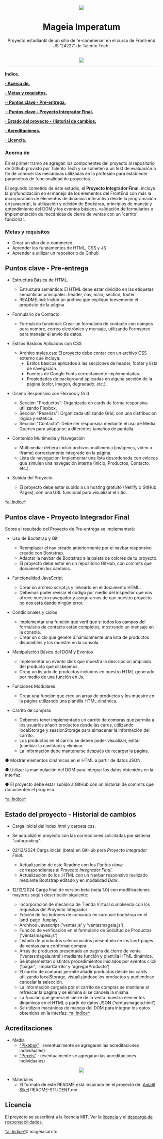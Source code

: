 <div align="center"><img src="imgs\logoMageiaT.gif"></div>
<h1 align="center">Mageia Imperatum</h1>
<p align="center">Proyecto estudiantil de un sitio de 'e-commerce' en el curso de Front-end JS '24227' de Talento Tech.</p>
<br/>
<div align="center"><img src="imgs\cartoon-1688_256_julientromeur.gif"></img></div>
<hr>

<a name="top"></a>

**Indice.**

**[· Acerca de.](#sec1)**

**[· Metas y requisitos.](#sec2)**

**[·· Puntos clave - Pre-entrega.](#sec3)**

**[·· Puntos clave - Proyecto Integrador Final.](#sec4)**

**[· Estado del proyecto - Historial de cambios.](#sec5)**

**[· Acreditaciones.](#sec6)**

**[· Licencia.](#sec7)**

<a id="sec1"></a>
<h3>Acerca de</h3>
En el primer tramo se agregan los componentes del proyecto al repositorio de Github provisto por Talento Tech y se someten a un test de evaluación a fin de conocer las mecánicas utilizadas en la profesión para establecer parámetros de funcionalidad de proyectos.

El segundo cometido de éste estudio, el **Proyecto Integrador Final**, incluye la profundización en el manejo de los elementos del FrontEnd con más la incorporación de elementos de dinámica interactiva desde la programación en javascript, la utilización y edición de Bootstrap, principios de manejo y entendimiento del DOM y los eventos básicos, validación de formularios e implementación de mecánicas de cierre de ventas con un 'carrito' funcional.
<a id="sec2"></a>
<h3>Metas y requisitos</h3>

- Crear un sitio de e-commerce
- Aprender los fundamentos de HTML, CSS y JS
- Aprender a utilizar un repositorio de Github

<a id="sec3"></a>
<h2>Puntos clave - Pre-entrega</h2>

- Estructura Básica de HTML.
    - Estructura semántica: El HTML debe estar dividido en las etiquetas semánticas principales: header, nav, main, section, footer.
    - README.md: Incluir un archivo que explique brevemente el propósito de la página.

-  Formulario de Contacto.
    - Formulario funcional: Crear un formulario de contacto con campos para nombre, correo electrónico y mensaje, utilizando Formspree para manejar el envío de datos.

- Estilos Básicos Aplicados con CSS
    - Archivo styles.css: El proyecto debe contar con un archivo CSS externo que incluya:
        - Estilos básicos aplicados a las secciones de header, footer y lista de navegación.
        - Fuentes de Google Fonts correctamente implementadas.
        - Propiedades de background aplicadas en alguna sección de la página (color, imagen, degradado, etc.).

- Diseño Responsivo con Flexbox y Grid
    - Sección "Productos": Organizada en cards de forma responsiva utilizando Flexbox.
    - Sección "Reseñas": Organizada utilizando Grid, con una distribución lógica y estética.
    - Sección "Contacto": Debe ser responsiva mediante el uso de Media Queries para adaptarse a diferentes tamaños de pantalla.

-  Contenido Multimedia y Navegación
    - Multimedia: deberá incluir archivos multimedia (imágenes, video o iframe) correctamente integrado en la página.
    - Lista de navegación: Implementar una lista desordenada con enlaces que simulen una navegación interna (Inicio, Productos, Contacto, etc.).

- Subida del Proyecto.
    - El proyecto debe estar subido a un hosting gratuito
(Netlify o GitHub Pages), con una URL funcional
para visualizar el sitio.

[^al Indice^](#top)

<a id="sec4"></a>
<h2>Puntos clave - Proyecto Integrador Final</h2>

Sobre el resultado del Proyecto de Pre-entrega se implementará:

- Uso de Bootstrap y Git
  - Reemplazar el nav creado anteriormente por el
navbar responsivo creado con Bootstrap.
  - Adaptar la navbar de Bootstrap a la paleta de
colores de tu proyecto.
  - El proyecto debe estar en un repositorio GitHub,
con commits que documenten los cambios.

- Funcionalidad JavaScript
  - Crear un archivo script.js y linkearlo en el documento
HTML.
  - Debemos poder revisar el código por medio del
inspector que nos ofrece nuestro navegador y
asegurarnos de que nuestro proyecto no nos está
dando ningún error.

- Condicionales y ciclos
  - Implementar una función que verifique si todos los
campos del formulario de contacto están
completos, mostrando un mensaje en la consola.
  - Crear un ciclo que genere dinámicamente una
lista de productos disponibles y los muestre en la
consola.

- Manipulación Básica del DOM y Eventos
  - Implementar un evento click que muestra la
descripción ampliada del producto que clickeamos.
  - Crear un listado de productos incluidos en nuestro
HTML generado por medio de una función en Js.

- Funciones Modulares
  - Crear una función que cree un array de
productos y los muestre en la página utilizando
una plantilla HTML dinámica.

- Carrito de compras
  - Debemos tener implementado un carrito de
compras que permita a los usuarios añadir
productos desde las cards, utilizando localStorage
y sessionStorage para almacenar la información
del carrito.
  - Los productos en el carrito se deben poder
visualizar, editar (cambiar la cantidad) y eliminar.
  - La información debe mantenerse después de
recargar la página.

● Mostrar elementos dinámicos en el HTML a partir de
datos JSON.

● Utilizar la manipulación del DOM para integrar los
datos obtenidos en la interfaz.

● El proyecto debe estar subido a GitHub con un
historial de commits que documenten el progreso.

[^al Indice^](#top)

<a id="sec5"></a>
<h2>Estado del proyecto - Historial de cambios</h2>

- Carga inicial del Index.html y carpeta css.

- Se actualizó el proyecto con las correcciones solicitadas por sistema "autograding".

- 02/12/2024 Carga inicial (beta) en GitHub para *Proyecto Integrador Final*.
  - Actualización de este Readme con los *Puntos clave* correspondientes al *Proyecto Integrador Final*.
  - Actualización de los .HTML con un Navbar responsivo realizado mediante Bootstrap editado y en modalidad *Dark*.
- 12/12/2024 Carga final de version beta (beta.1.0) con modificaciones mayores según descripción siguiente:
  - Incorporación de mecánica de Tienda Virtual cumpliendo con los requisitos del Proyecto Integrador
  - Edición de los botones de comando en carousel bootstrap en el land-page 'funplay'.
  - Archivos Javascript ('ventas.js' y 'ventasmageia.js').
  - Función de verificación en el formulario de Solicitud de Productos ('ventasmageia.js')
  - Listado de productos seleccionados presentado en los land-pages de ventas para confirmar compra
  - Array de productos presentado en pagina de cierre de venta ('ventasmageia.html') mediante función y plantilla HTML dinámica.
  - Se implementan distintos procedimientos iniciados por eventos click ('pagar', 'limpiarCarrito' y 'agregarProducto')
  - El carrito de compras permite añadir productos desde las cards utilizando localStorage, visualizándose los productos y pudiéndose cancelar la selección.
  - La información cargada por el carrito de compras se mantiene al refrescar la pagina y se elimina si se cancela la misma.
  - La función que genera el cierre de la venta muestra elementos dinámicos en el HTML a partir de datos JSON ('ventasmageia.html')
  - Se utilizan mecánicas de manejo del DOM para integrar los datos obtenidos en la interfaz.
[^al Indice^](#top)

<a id="sec6"></a>
<h2>Acreditaciones</h2>

- Media
    - <a href="https://pixabay.com/es/" target="_blank">"Pixabay"</a> · (eventualmente se agregaran las acreditaciones individuales)
    - <a href="https://www.pexels.com/es-es/" target="_blank">"Pexels"</a> · (eventualmente se agregaran las acreditaciones individuales)

<div align="center"><img src="imgs\pexels-calvin-wright-2037506675-29140938.jpg"></img></div>

- Materiales
  - El formato de este README está inspirado en el proyecto de: <a href="https://twitter.com/r4dixx" target="_blank">Amaël Sikel</a> README-STUDENT.md

<a id="sec7"></a>
<h2>Licencia</h2>
El proyecto se suscribirá a la licencia MIT. Ver la <a href="LICENCIA.md">licencia</a> y el <a href="LICENSE.DISCLAIMER.md">descargo de responsabilidades</a>.

[^al Indice^](#top)# mageiacarrito
